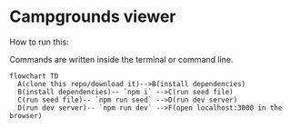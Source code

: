 # Campgrounds viewer

How to run this:

Commands are written inside the terminal or command line.

```mermaid
flowchart TD
  A(clone this repo/download it)-->B(install dependencies)
  B(install dependencies)-- `npm i` -->C(run seed file)
  C(run seed file)-- `npm run seed` -->D(run dev server)
  D(run dev server)-- `npm run dev` -->F(open localhost:3000 in the browser)
```
